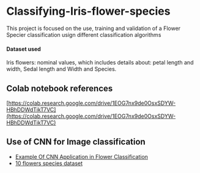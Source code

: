 # Classifying-Iris-flower-species
This project is focused on the use, training and validation of a Flower Specier classification usign different classification algorithms

#### Dataset used

Iris flowers:  nominal values, which includes details about: petal length and width, Sedal length and Width and Species.

## Colab notebook references
[https://colab.research.google.com/drive/1EOG7nx9de0OsxSDYW-HBhDDWdTikT7VC](https://colab.research.google.com/drive/1EOG7nx9de0OsxSDYW-HBhDDWdTikT7VC)

## Use of CNN for Image classification 
* [Example Of CNN Application in Flower Classification](https://cainvas.ai-tech.systems/use-cases/flower-classification-app-2/)
* [10 flowers species dataset](https://www.kaggle.com/olgabelitskaya/flower-color-images)



